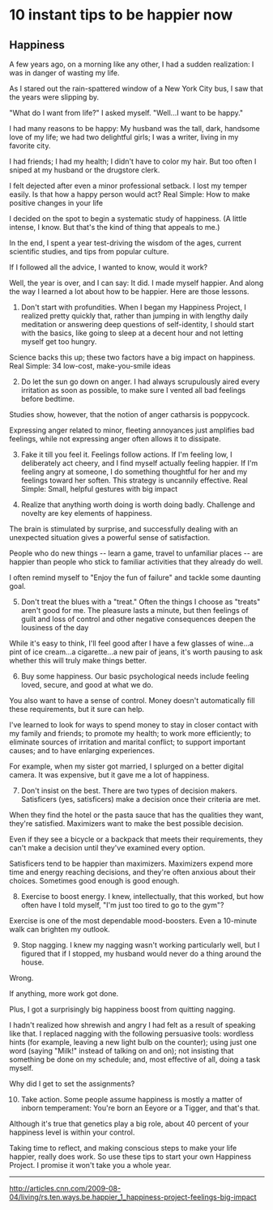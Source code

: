 # 10 instant tips to be happier now
## Happiness

A few years ago, on a morning like any other, I had a sudden realization: I was in danger of wasting my life.

As I stared out the rain-spattered window of a New York City bus, I saw that the years were slipping by.

"What do I want from life?" I asked myself. "Well...I want to be happy."

I had many reasons to be happy: My husband was the tall, dark, handsome love of my life; we had two delightful girls; I was a writer, living in my favorite city.

I had friends; I had my health; I didn't have to color my hair. But too often I sniped at my husband or the drugstore clerk.

I felt dejected after even a minor professional setback. I lost my temper easily. Is that how a happy person would act? Real Simple: How to make positive changes in your life

I decided on the spot to begin a systematic study of happiness. (A little intense, I know. But that's the kind of thing that appeals to me.)

In the end, I spent a year test-driving the wisdom of the ages, current scientific studies, and tips from popular culture.

If I followed all the advice, I wanted to know, would it work?

Well, the year is over, and I can say: It did. I made myself happier. And along the way I learned a lot about how to be happier. Here are those lessons.

1. Don't start with profundities. When I began my Happiness Project, I realized pretty quickly that, rather than jumping in with lengthy daily meditation or answering deep questions of self-identity, I should start with the basics, like going to sleep at a decent hour and not letting myself get too hungry.

Science backs this up; these two factors have a big impact on happiness. Real Simple: 34 low-cost, make-you-smile ideas

2. Do let the sun go down on anger. I had always scrupulously aired every irritation as soon as possible, to make sure I vented all bad feelings before bedtime.

Studies show, however, that the notion of anger catharsis is poppycock.

Expressing anger related to minor, fleeting annoyances just amplifies bad feelings, while not expressing anger often allows it to dissipate.

3. Fake it till you feel it. Feelings follow actions. If I'm feeling low, I deliberately act cheery, and I find myself actually feeling happier. If I'm feeling angry at someone, I do something thoughtful for her and my feelings toward her soften. This strategy is uncannily effective. Real Simple: Small, helpful gestures with big impact

4. Realize that anything worth doing is worth doing badly. Challenge and novelty are key elements of happiness.

The brain is stimulated by surprise, and successfully dealing with an unexpected situation gives a powerful sense of satisfaction.

People who do new things -- learn a game, travel to unfamiliar places -- are happier than people who stick to familiar activities that they already do well.

I often remind myself to "Enjoy the fun of failure" and tackle some daunting goal.

5. Don't treat the blues with a "treat." Often the things I choose as "treats" aren't good for me. The pleasure lasts a minute, but then feelings of guilt and loss of control and other negative consequences deepen the lousiness of the day

While it's easy to think, I'll feel good after I have a few glasses of wine...a pint of ice cream...a cigarette...a new pair of jeans, it's worth pausing to ask whether this will truly make things better.

6. Buy some happiness. Our basic psychological needs include feeling loved, secure, and good at what we do.

You also want to have a sense of control. Money doesn't automatically fill these requirements, but it sure can help.

I've learned to look for ways to spend money to stay in closer contact with my family and friends; to promote my health; to work more efficiently; to eliminate sources of irritation and marital conflict; to support important causes; and to have enlarging experiences.

For example, when my sister got married, I splurged on a better digital camera. It was expensive, but it gave me a lot of happiness.

7. Don't insist on the best. There are two types of decision makers. Satisficers (yes, satisficers) make a decision once their criteria are met.

When they find the hotel or the pasta sauce that has the qualities they want, they're satisfied. Maximizers want to make the best possible decision.

Even if they see a bicycle or a backpack that meets their requirements, they can't make a decision until they've examined every option.

Satisficers tend to be happier than maximizers. Maximizers expend more time and energy reaching decisions, and they're often anxious about their choices. Sometimes good enough is good enough.

8. Exercise to boost energy. I knew, intellectually, that this worked, but how often have I told myself, "I'm just too tired to go to the gym"?

Exercise is one of the most dependable mood-boosters. Even a 10-minute walk can brighten my outlook.

9. Stop nagging. I knew my nagging wasn't working particularly well, but I figured that if I stopped, my husband would never do a thing around the house.

Wrong.

If anything, more work got done.

Plus, I got a surprisingly big happiness boost from quitting nagging.

I hadn't realized how shrewish and angry I had felt as a result of speaking like that. I replaced nagging with the following persuasive tools: wordless hints (for example, leaving a new light bulb on the counter); using just one word (saying "Milk!" instead of talking on and on); not insisting that something be done on my schedule; and, most effective of all, doing a task myself.

Why did I get to set the assignments?

10. Take action. Some people assume happiness is mostly a matter of inborn temperament: You're born an Eeyore or a Tigger, and that's that.

Although it's true that genetics play a big role, about 40 percent of your happiness level is within your control.

Taking time to reflect, and making conscious steps to make your life happier, really does work. So use these tips to start your own Happiness Project. I promise it won't take you a whole year.

--------
http://articles.cnn.com/2009-08-04/living/rs.ten.ways.be.happier_1_happiness-project-feelings-big-impact

